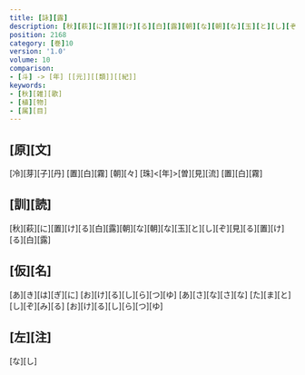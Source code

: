 ```yaml
---
title: [詠][露]
description: [秋][萩][に][置][け][る][白][露][朝][な][朝][な][玉][と][し][ぞ][見][る][置][け][る][白][露]
position: 2168
category: [巻]10
version: '1.0'
volume: 10
comparison:
- [斗] -> [年] [[元]][[類]][[紀]]
keywords:
- [秋][雑][歌]
- [植][物]
- [属][目]
---
```


## [原][文]

[冷][芽][子][丹] [置][白][霧] [朝][々] [珠]<[年]>[曽][見][流] [置][白][霧]

## [訓][読]

[秋][萩][に][置][け][る][白][露][朝][な][朝][な][玉][と][し][ぞ][見][る][置][け][る][白][露]

## [仮][名]

[あ][き][は][ぎ][に] [お][け][る][し][ら][つ][ゆ] [あ][さ][な][さ][な] [た][ま][と][し][ぞ][み][る] [お][け][る][し][ら][つ][ゆ]

## [左][注]

[な][し]
